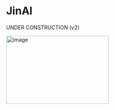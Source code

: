 # JinAI

UNDER CONSTRUCTION (v2)

<img width="275" height="183" alt="image" src="https://github.com/user-attachments/assets/3b171743-7c8e-4893-bc88-8be19f6d78c7" />
